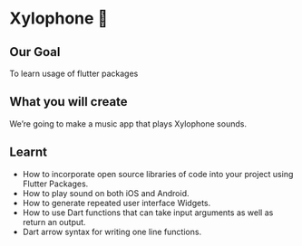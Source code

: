 
# Xylophone 🎹

## Our Goal

To learn usage of flutter packages

## What you will create

We’re going to make a music app that plays Xylophone sounds.


## Learnt

- How to incorporate open source libraries of code into your project using Flutter Packages.
- How to play sound on both iOS and Android.
- How to generate repeated user interface Widgets.
- How to use Dart functions that can take input arguments as well as return an output.
- Dart arrow syntax for writing one line functions.